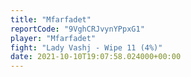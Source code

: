 ```yaml
---
title: "Mfarfadet"
reportCode: "9VghCRJvynYPpxG1"
player: "Mfarfadet"
fight: "Lady Vashj - Wipe 11 (4%)"
date: 2021-10-10T19:07:58.024000+00:00
---
```

